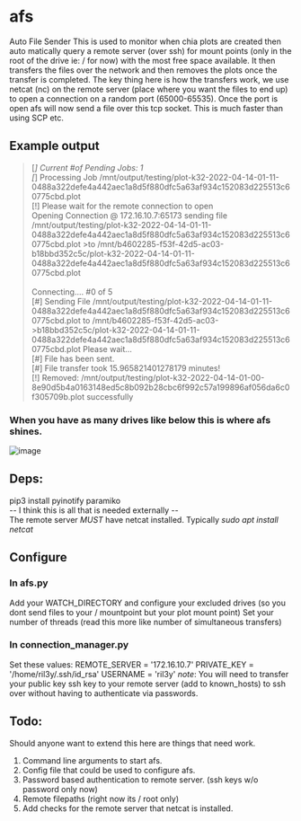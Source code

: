 # afs
Auto File Sender
This is used to monitor when chia plots are created then auto matically query a remote server (over ssh) for mount points (only in the root of the drive ie: / for now) with the most free space available.  It then transfers the files over the network and then removes the plots once the transfer is completed.  The key thing here is how the transfers work, we use netcat (nc) on the remote server (place where you want the files to end up) to open a connection on a random port (65000-65535).  Once the port is open afs will now send a file over this tcp socket.  This is much faster than using SCP etc.
 

## Example output

>[*] Current #of Pending Jobs: 1 \
>[*] Processing Job /mnt/output/testing/plot-k32-2022-04-14-01-11-0488a322defe4a442aec1a8d5f880dfc5a63af934c152083d225513c60775cbd.plot \
>[!] Please wait for the remote connection to open\
>Opening Connection @ 172.16.10.7:65173 sending file /mnt/output/testing/plot-k32-2022-04-14-01-11-0488a322defe4a442aec1a8d5f880dfc5a63af934c152083d225513c60775cbd.plot >to /mnt/b4602285-f53f-42d5-ac03-b18bbd352c5c/plot-k32-2022-04-14-01-11-0488a322defe4a442aec1a8d5f880dfc5a63af934c152083d225513c60775cbd.plot\
> \
>Connecting.... #0 of 5\
>[#] Sending File /mnt/output/testing/plot-k32-2022-04-14-01-11-0488a322defe4a442aec1a8d5f880dfc5a63af934c152083d225513c60775cbd.plot to /mnt/b4602285-f53f-42d5-ac03->b18bbd352c5c/plot-k32-2022-04-14-01-11-0488a322defe4a442aec1a8d5f880dfc5a63af934c152083d225513c60775cbd.plot Please wait...\
>[#] File has been sent.\
>[#] File transfer took 15.965821401278179 minutes!\
>[!] Removed: /mnt/output/testing/plot-k32-2022-04-14-01-00-8e90d5b4a0163148ed5c8b092b28cbc6f992c57a199896af056da6c0f305709b.plot successfully 

### When you have as many drives like below this is where afs shines.
![image](https://user-images.githubusercontent.com/231731/163300912-e1260108-b007-40f8-afb2-e714271c62a6.png)


## Deps:
pip3 install pyinotify paramiko \
-- I think this is all that is needed externally -- \
The remote server *MUST* have netcat installed.  Typically *sudo apt install netcat*



## Configure

### In afs.py 
Add your WATCH_DIRECTORY and configure your excluded drives (so you dont send files to your / mountpoint but your plot mount point)
Set your number of threads (read this more like number of simultaneous transfers)

### In connection_manager.py
Set these values:
REMOTE_SERVER = '172.16.10.7'
PRIVATE_KEY = '/home/ril3y/.ssh/id_rsa'
USERNAME = 'ril3y'
*note*: You will need to transfer your public key ssh key to your remote server (add to known_hosts) to ssh over without having to authenticate via passwords.



## Todo:
Should anyone want to extend this here are things that need work.
1.  Command line arguments to start afs.
2.  Config file that could be used to configure afs.
3.  Password based authentication to remote server. (ssh keys w/o password only now)
4.  Remote filepaths (right now its / root only)
5.  Add checks for the remote server that netcat is installed.
